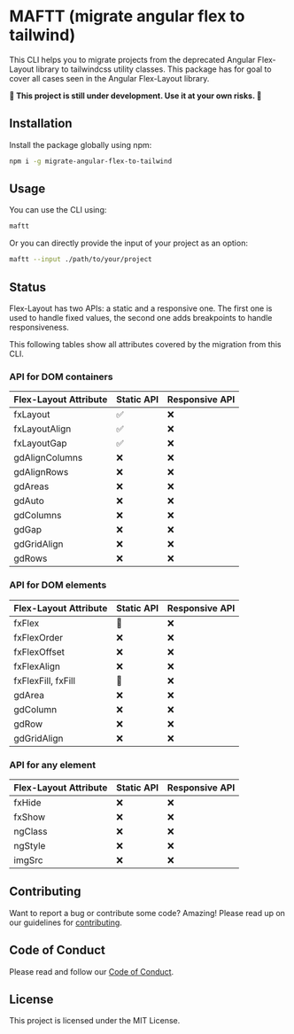 # MAFTT (migrate angular flex to tailwind)

This CLI helps you to migrate projects from the deprecated Angular Flex-Layout library to tailwindcss utility classes.
This package has for goal to cover all cases seen in the Angular Flex-Layout library.

**:construction: This project is still under development. Use it at your own risks. :construction:**

## Installation

Install the package globally using npm:
```bash
npm i -g migrate-angular-flex-to-tailwind
```

## Usage

You can use the CLI using:
```bash
maftt
```

Or you can directly provide the input of your project as an option:
```bash
maftt --input ./path/to/your/project
```

## Status

Flex-Layout has two APIs: a static and a responsive one. The first one is used to handle fixed values, the second one adds breakpoints to handle responsiveness.

This following tables show all attributes covered by the migration from this CLI.

### API for DOM containers

| Flex-Layout Attribute | Static API         | Responsive API |
|-----------------------|--------------------|----------------|
| fxLayout              | :white_check_mark: | :x:            |
| fxLayoutAlign         | :white_check_mark: | :x:            |
| fxLayoutGap           | :white_check_mark: | :x:            |
| gdAlignColumns        | :x:                | :x:            |
| gdAlignRows           | :x:                | :x:            |
| gdAreas               | :x:                | :x:            |
| gdAuto                | :x:                | :x:            |
| gdColumns             | :x:                | :x:            |
| gdGap                 | :x:                | :x:            |
| gdGridAlign           | :x:                | :x:            |
| gdRows                | :x:                | :x:            |


### API for DOM elements

| Flex-Layout Attribute | Static API      | Responsive API |
|-----------------------|-----------------|----------------|
| fxFlex                | :construction:  | :x:            |
| fxFlexOrder           | :x:             | :x:            |
| fxFlexOffset          | :x:             | :x:            |
| fxFlexAlign           | :x:             | :x:            |
| fxFlexFill, fxFill    | :construction:  | :x:            |
| gdArea                | :x:             | :x:            |
| gdColumn              | :x:             | :x:            |
| gdRow                 | :x:             | :x:            |
| gdGridAlign           | :x:             | :x:            |

### API for any element

| Flex-Layout Attribute | Static API | Responsive API |
|-----------------------|------------|----------------|
| fxHide                | :x:        | :x:            |
| fxShow                | :x:        | :x:            |
| ngClass               | :x:        | :x:            |
| ngStyle               | :x:        | :x:            |
| imgSrc                | :x:        | :x:            |

## Contributing

Want to report a bug or contribute some code? Amazing! Please read up on our guidelines for [contributing](contributing).

## Code of Conduct

Please read and follow our [Code of Conduct](code_of_conduct).

## License

This project is licensed under the MIT License.
